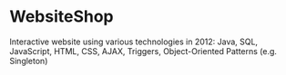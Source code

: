 # WebsiteShop
Interactive website using various technologies in 2012: Java, SQL, JavaScript, HTML, CSS, AJAX, Triggers, Object-Oriented Patterns (e.g. Singleton) 
